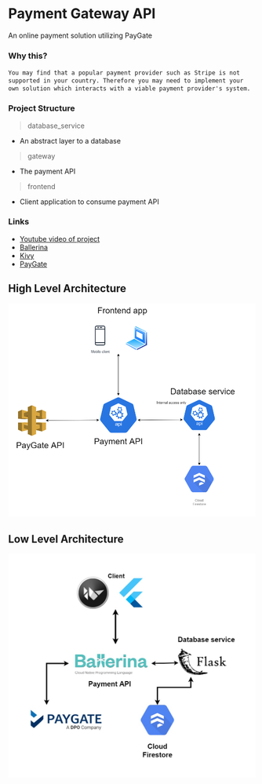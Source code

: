 # Payment Gateway API
 An online payment solution utilizing PayGate

### Why this?
```
You may find that a popular payment provider such as Stripe is not supported in your country. Therefore you may need to implement your own solution which interacts with a viable payment provider's system.
```
### Project Structure
> database_service
* An abstract layer to a database
> gateway
* The payment API
> frontend
* Client application to consume payment API

### Links
* [Youtube video of project](https://youtu.be/1QhEi0UmpJg)
* [Ballerina](https://ballerina.io)
* [Kivy](https://kivy.org)
* [PayGate](https://docs.paygate.co.za/#payweb-3)


## High Level Architecture
![Image of High Level Architecture](images/arch.png)

## Low Level Architecture
![Image of Low Level Architecture](images/arch_detail.jpg)